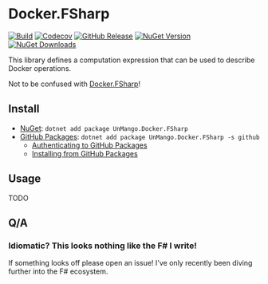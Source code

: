 # Docker.FSharp

[![Build](https://img.shields.io/github/actions/workflow/status/UnstoppableMango/Docker.FSharp/main.yml?branch=main)](https://github.com/UnstoppableMango/Docker.FSharp/actions)
[![Codecov](https://img.shields.io/codecov/c/github/UnstoppableMango/Docker.FSharp)](https://app.codecov.io/gh/UnstoppableMango/Docker.FSharp)
[![GitHub Release](https://img.shields.io/github/v/release/UnstoppableMango/Docker.FSharp)](https://github.com/UnstoppableMango/Docker.FSharp/releases)
[![NuGet Version](https://img.shields.io/nuget/v/UnMango.Docker.FSharp)](https://nuget.org/packages/UnMango.Docker.FSharp)
[![NuGet Downloads](https://img.shields.io/nuget/dt/UnMango.Docker.FSharp)](https://nuget.org/packages/UnMango.Docker.FSharp)

This library defines a computation expression that can be used to describe Docker operations.

Not to be confused with [Docker.FSharp](https://github.com/UnstoppableMango/Docker.FSharp)!

## Install

- [NuGet](https://nuget.org/packages/UnMango.Docker.FSharp): `dotnet add package UnMango.Docker.FSharp`
- [GitHub Packages](https://github.com/UnstoppableMango/Docker.FSharp/pkgs/nuget/UnMango.Docker.FSharp): `dotnet add package UnMango.Docker.FSharp -s github`
  - [Authenticating to GitHub Packages](https://docs.github.com/en/packages/working-with-a-github-packages-registry/working-with-the-nuget-registry#authenticating-to-github-packages)
  - [Installing from GitHub Packages](https://docs.github.com/en/packages/working-with-a-github-packages-registry/working-with-the-nuget-registry#installing-a-package)

## Usage

TODO

## Q/A

### Idiomatic? This looks nothing like the F# I write!

If something looks off please open an issue! I've only recently been diving further into the F# ecosystem.
